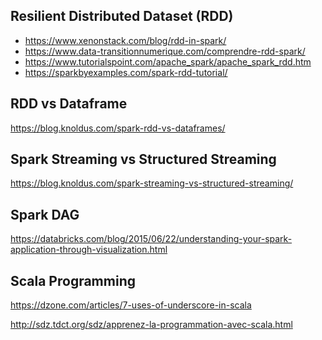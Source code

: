 Resilient Distributed Dataset (RDD) 
--------------
- https://www.xenonstack.com/blog/rdd-in-spark/
- https://www.data-transitionnumerique.com/comprendre-rdd-spark/
- https://www.tutorialspoint.com/apache_spark/apache_spark_rdd.htm
- https://sparkbyexamples.com/spark-rdd-tutorial/

RDD vs Dataframe
-------------------
https://blog.knoldus.com/spark-rdd-vs-dataframes/

Spark Streaming vs Structured Streaming
-------------------
https://blog.knoldus.com/spark-streaming-vs-structured-streaming/

Spark DAG
-----------------
https://databricks.com/blog/2015/06/22/understanding-your-spark-application-through-visualization.html

Scala Programming
----------------
https://dzone.com/articles/7-uses-of-underscore-in-scala

http://sdz.tdct.org/sdz/apprenez-la-programmation-avec-scala.html
